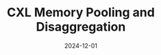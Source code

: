 ---
title: CXL Memory Pooling and Disaggregation
date: 2024-12-01
tags:
  - CXL
  - Memory Systems
  - Cloud Infrastructure
  - Disaggregation
summary: Building next-generation memory pooling systems using CXL technology for efficient resource sharing in cloud platforms
---